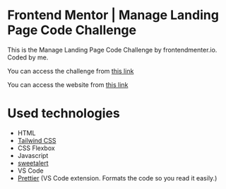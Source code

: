 # Frontend Mentor | Manage Landing Page Code Challenge

This is the Manage Landing Page Code Challenge by frontendmenter.io. Coded by me.

You can access the challenge from <a href="https://www.frontendmentor.io/challenges/manage-landing-page-SLXqC6P5" target="_blank">this link</a>

You can access the website from <a href="https://huddle-landing-page.fatihcaen.now.sh/" target="_blank">this link</a>

# Used technologies

- HTML
- <a href="https://tailwindcss.com">Tailwind CSS</a>
- CSS Flexbox
- Javascript
- <a href="https://sweetaler2.github.io">sweetalert</a>
- VS Code
- <a href="https://marketplace.visualstudio.com/items?itemName=esbenp.prettier-vscode" target="_blank">Prettier</a> (VS Code extension. Formats the code so you read it easily.)
